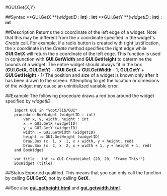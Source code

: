 
#GUI.Get{X,Y}

##Syntax
**GUI.GetX **(_widgetID_ : **int**) : **int**
**GUI.GetY **(_widgetID_ : **int**) : **int**



##Description
Returns the x coordinate of the left edge of a widget. Note that this may be different from the x coordinate specified in the widget's _Create_ call. For example, if a radio button is created with right justification, the x coordinate in the _Create_ method specifies the right edge while **GUI.GetX** will return the x coordinate of the left edge.
This function is used in conjunction with **GUI.GetWidth** and **GUI.GetHeight** to determine the bounds of a widget. The entire widget should always fit in the box (**GUI.GetX**, **GUI.GetY**) - (**GUI.GetX** + **GUI.GetWidth** - 1, **GUI.GetY** + **GUI.GetHeight** - 1)
The position and size of a widget is known only after it has been drawn to the screen. Attempting to get the location or dimesions of the widget may cause an uninitialized variable error.



##Example
The following procedure draws a red box around the widget specified by _widgetID_.


        import GUI in "%oot/lib/GUI"
        procedure BoxWidget (widgetID : int)
            var x, y, width, height : int
            x := GUI.GetX (widgetID)
            y := GUI.GetY (widgetID)
            width := GUI.GetWidth (widgetID)
            height := GUI.GetHeight (widgetID)
            Draw.Box (x  1, x  1, x + width, y + height, red)
            Draw.Box (x  2, x  2, x + width + 1, y + height + 1, red)
        end BoxWidget
        
        var title : int := GUI.CreateLabel (20, 20, "Frame This!")
        BoxWidget (title)
##Status
Exported qualified.
This means that you can only call the function by calling **GUI.GetX**, not by calling **GetX**.



##See also
**[gui_getheight.html](GUI.GetHeight)** and **[gui_getwidth.html](GUI.GetWidth)**.


